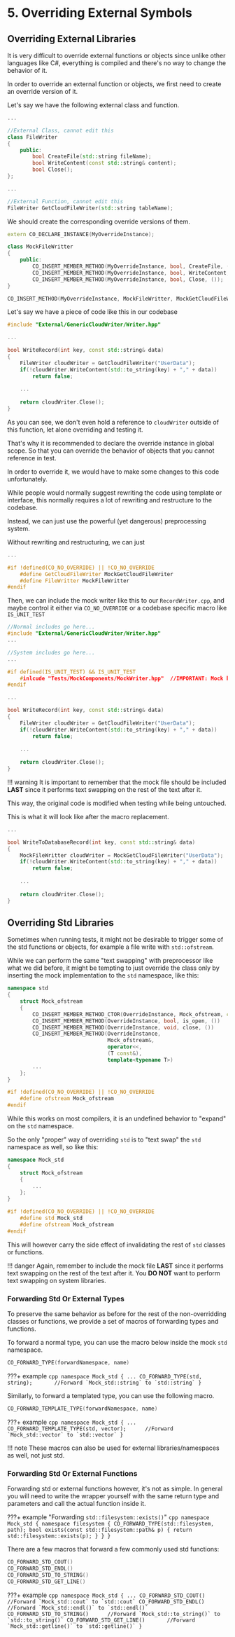 # 5. Overriding External Symbols

## Overriding External Libraries

It is very difficult to override external functions or objects since unlike other languages like C#,
everything is compiled and there's no way to change the behavior of it.

In order to override an external function or objects, 
we first need to create an override version of it.

Let's say we have the following external class and function.

```cpp title="External/GenericCloudWriter/Writer.hpp"
...

//External Class, cannot edit this
class FileWriter
{
    public:
        bool CreateFile(std::string fileName);
        bool WriteContent(const std::string& content);
        bool Close();
};

...

//External Function, cannot edit this
FileWriter GetCloudFileWriter(std::string tableName);
```

We should create the corresponding override versions of them. 

<!-- Inheriting from `CppOverride::Overridable` is used here but would be the same when using  -->
<!-- `CO_OVERRIDE_IMPL(...)` -->

```cpp title="Tests/MockComponents/MockWriter.hpp"
extern CO_DECLARE_INSTANCE(MyOverrideInstance);

class MockFileWritter
{
    public:
        CO_INSERT_MEMBER_METHOD(MyOverrideInstance, bool, CreateFile, (std::string));
        CO_INSERT_MEMBER_METHOD(MyOverrideInstance, bool, WriteContent, (std::string));
        CO_INSERT_MEMBER_METHOD(MyOverrideInstance, bool, Close, ());
}

CO_INSERT_METHOD(MyOverrideInstance, MockFileWritter, MockGetCloudFileWriter, (std::string));
```

Let's say we have a piece of code like this in our codebase

```cpp title="Source/RecordWriter.hpp"
#include "External/GenericCloudWriter/Writer.hpp"

...

bool WriteRecord(int key, const std::string& data)
{
    FileWriter cloudWriter = GetCloudFileWriter("UserData");
    if(!cloudWriter.WriteContent(std::to_string(key) + "," + data))
        return false;
    
    ...
    
    return cloudWriter.Close();
}
```

As you can see, we don't even hold a reference to `cloudWriter` outside of this function,
let alone overriding and testing it. 

That's why it is recommended to declare the override instance in global scope. So that you can
override the behavior of objects that you cannot reference in test.

In order to override it, we would have to make some changes to this code unfortunately.

While people would normally suggest rewriting the code using template or interface, 
this normally requires a lot of rewriting and restructure to the codebase.

Instead, we can just use the powerful (yet dangerous) preprocessing system.

Without rewriting and restructuring, we can just

```cpp title="Tests/MockComponents/MockWriter.hpp"
...

#if !defined(CO_NO_OVERRIDE) || !CO_NO_OVERRIDE
    #define GetCloudFileWriter MockGetCloudFileWriter
    #define FileWritter MockFileWritter
#endif
```

Then, we can include the mock writer like this to our `RecordWriter.cpp`, and maybe control it either
via `CO_NO_OVERRIDE` or a codebase specific macro like `IS_UNIT_TEST`

```cpp title="Source/RecordWriter.hpp"
//Normal includes go here...
#include "External/GenericCloudWriter/Writer.hpp"
...

//System includes go here...
...

#if defined(IS_UNIT_TEST) && IS_UNIT_TEST
    #inlcude "Tests/MockComponents/MockWriter.hpp"  //IMPORTANT: Mock headers should be included last
#endif

...

bool WriteRecord(int key, const std::string& data)
{
    FileWriter cloudWriter = GetCloudFileWriter("UserData");
    if(!cloudWriter.WriteContent(std::to_string(key) + "," + data))
        return false;
    
    ...
    
    return cloudWriter.Close();
}
```

!!! warning
    It is important to remember that the mock file should be included **LAST** since it performs
    text swapping on the rest of the text after it.

This way, the original code is modified when testing while being untouched.

This is what it will look like after the macro replacement.

```cpp title="Build/Source/RecordWriter.i"
...

bool WriteToDatabaseRecord(int key, const std::string& data)
{
    MockFileWritter cloudWriter = MockGetCloudFileWriter("UserData");
    if(!cloudWriter.WriteContent(std::to_string(key) + "," + data))
        return false;
    
    ...
    
    return cloudWriter.Close();
}
```

## Overriding Std Libraries

Sometimes when running tests, it might not be desirable to trigger some of the std functions or 
objects, for example a file write with `std::ofstream`.

While we can perform the same "text swapping" with preprocessor like what we did before, 
it might be tempting to just override the class only by inserting the mock implementation to the 
`std` namespace, like this:

```cpp title="Incorrect way of overriding std classes/functions"
namespace std
{
    struct Mock_ofstream
    {
        CO_INSERT_MEMBER_METHOD_CTOR(OverrideInstance, Mock_ofstream, const std::string&)
        CO_INSERT_MEMBER_METHOD(OverrideInstance, bool, is_open, ())
        CO_INSERT_MEMBER_METHOD(OverrideInstance, void, close, ())
        CO_INSERT_MEMBER_METHOD(OverrideInstance, 
                                Mock_ofstream&, 
                                operator<<, 
                                (T const&), 
                                template<typename T>)
        ...
    };
}

#if !defined(CO_NO_OVERRIDE) || !CO_NO_OVERRIDE
    #define ofstream Mock_ofstream
#endif
```

While this works on most compilers, it is an undefined behavior to "expand" on the `std` namespace.

So the only "proper" way of overriding `std` is to "text swap" the `std` namespace as well, so like 
this:

```cpp title="Correct way of overriding std classes/functions"
namespace Mock_std
{
    struct Mock_ofstream
    {
        ...
    };
}

#if !defined(CO_NO_OVERRIDE) || !CO_NO_OVERRIDE
    #define std Mock_std
    #define ofstream Mock_ofstream
#endif
```

This will however carry the side effect of invalidating the rest of `std` classes or functions.

!!! danger
    Again, remember to include the mock file **LAST** since it performs text swapping on the rest of 
    the text after it. You **DO NOT** want to perform text swapping on system libraries.

### Forwarding Std Or External Types

To preserve the same behavior as before for the rest of the non-overridding classes or functions,
we provide a set of macros of forwarding types and functions.

To forward a normal type, you can use the macro below inside the mock `std` namespace.
```cpp
CO_FORWARD_TYPE(forwardNamespace, name)
```
???+ example
    ```cpp
    namespace Mock_std
    {
        ...
        CO_FORWARD_TYPE(std, string);       //Forward `Mock_std::string` to `std::string`
    }
    ```

Similarly, to forward a templated type, you can use the following macro.
```cpp
CO_FORWARD_TEMPLATE_TYPE(forwardNamespace, name)
```
???+ example
    ```cpp
    namespace Mock_std
    {
        ...
        CO_FORWARD_TEMPLATE_TYPE(std, vector);      //Forward `Mock_std::vector` to `std::vector`
    }
    ```

!!! note
    These macros can also be used for external libraries/namespaces as well, not just std.


### Forwarding Std Or External Functions

Forwarding std or external functions however, it's not as simple. In general you will need to write 
the wrapper yourself with the same return type and parameters and call the actual function inside it.

???+ example "Forwarding `std::filesystem::exists()`"
    ```cpp
    namespace Mock_std
    {
        namespace filesystem
        {
            CO_FORWARD_TYPE(std::filesystem, path);
            bool exists(const std::filesystem::path& p)
            {
                return std::filesystem::exists(p);
            }
        }
    }
    ```

There are a few macros that forward a few commonly used std functions:
```cpp
CO_FORWARD_STD_COUT()
CO_FORWARD_STD_ENDL()
CO_FORWARD_STD_TO_STRING()
CO_FORWARD_STD_GET_LINE()
```

???+ example
    ```cpp
    namespace Mock_std
    {
        ...
        CO_FORWARD_STD_COUT()           //Forward `Mock_std::cout` to `std::cout`
        CO_FORWARD_STD_ENDL()           //Forward `Mock_std::endl()` to `std::endl()`
        CO_FORWARD_STD_TO_STRING()      //Forward `Mock_std::to_string()` to `std::to_string()`
        CO_FORWARD_STD_GET_LINE()       //Forward `Mock_std::getline()` to `std::getline()`
    }
    ```
